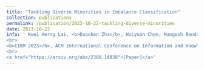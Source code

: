```yaml
---
title: "Tackling Diverse Minorities in Imbalance Classification"
collection: publications
permalink: /publication/2023-10-22-tackling-diverse-minorities
date: 2023-10-22
info: '	Kwei Herng Lai, <b>Daochen Zha</b>, Huiyuan Chen, Mangesh Bendre, Yuzhong Chen, Mashweta Das, Hao Yang and Xia Hu
<br>
<b>CIKM 2023</b>, ACM International Conference on Information and Knowledge Management
<br>
<a href="https://arxiv.org/abs/2308.14838">[Paper]</a>'
---
```


